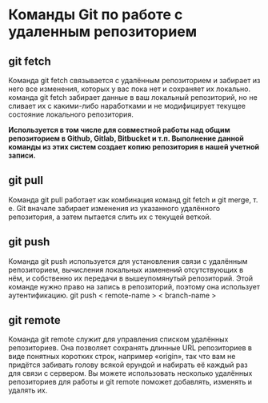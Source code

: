 # Команды Git по работе с удаленным репозиторием
## git fetch
Команда git fetch связывается с удалённым репозиторием и забирает из него все изменения, которых у вас пока нет и сохраняет их локально. команда git fetch забирает данные в ваш локальный репозиторий, но не сливает их с какими-либо наработками и не модифицирует текущее состояние локального репозитория. 

**Используется в том числе для совместной работы над общим репозиторием в Github, Gitlab, Bitbucket и т.п. Выполнение данной команды из этих систем создает копию репозитория в нашей учетной записи.**  

## git pull
Команда git pull работает как комбинация команд git fetch и git merge, т. е. Git вначале забирает изменения из указанного удалённого репозитория, а затем пытается слить их с текущей веткой.

## git push
Команда git push используется для установления связи с удалённым репозиторием, вычисления локальных изменений отсутствующих в нём, и собственно их передачи в вышеупомянутый репозиторий. Этой команде нужно право на запись в репозиторий, поэтому она использует аутентификацию.
git push < remote-name > < branch-name >

## git remote
Команда git remote служит для управления списком удалённых репозиториев. Она позволяет сохранять длинные URL репозиториев в виде понятных коротких строк, например «origin», так что вам не придётся забивать голову всякой ерундой и набирать её каждый раз для связи с сервером. Вы можете использовать несколько удалённых репозиториев для работы и git remote поможет добавлять, изменять и удалять их.